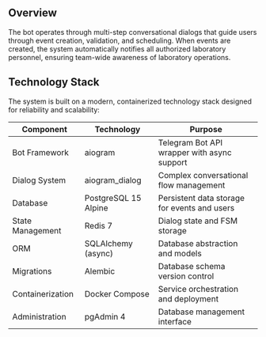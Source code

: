Overview
--
The bot operates through multi-step conversational dialogs that guide users through event creation, validation, and scheduling. 
When events are created, the system automatically notifies all authorized laboratory personnel, ensuring team-wide awareness of laboratory operations.

Technology Stack
--
The system is built on a modern, containerized technology stack designed for reliability and scalability:

| Component          | Technology               | Purpose                                           |
|--------------------|--------------------------|---------------------------------------------------|
| Bot Framework      | aiogram                  | Telegram Bot API wrapper with async support       |
| Dialog System      | aiogram_dialog           | Complex conversational flow management            |
| Database           | PostgreSQL 15 Alpine     | Persistent data storage for events and users      |
| State Management   | Redis 7                  | Dialog state and FSM storage                      |
| ORM                | SQLAlchemy (async)       | Database abstraction and models                   |
| Migrations         | Alembic                  | Database schema version control                   |
| Containerization   | Docker Compose           | Service orchestration and deployment              |
| Administration     | pgAdmin 4                | Database management interface                     |



